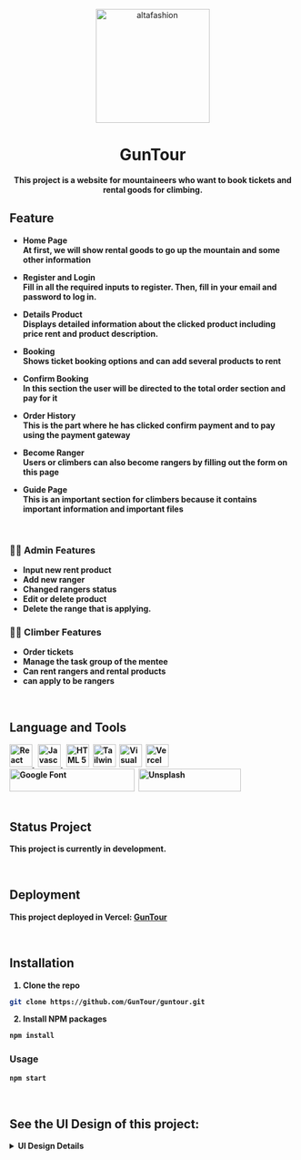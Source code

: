 <div align="center">
    <br>
        <img src="https://drive.google.com/uc?export=view&id=19Y3c2PUG9vg8bCsLh46otvuLjYw7CHJZ" alt="altafashion" width="200px"/>

# GunTour

<strong>This project is a website for mountaineers who want to book tickets and rental goods for climbing.<strong>

</div>

## Feature
- Home Page <br>
  At first, we will show rental goods to go up the mountain and some other information
  
- Register and Login <br>
  Fill in all the required inputs to register. Then, fill in your email and password to log in.

- Details Product <br>
  Displays detailed information about the clicked product including price rent and product description.

- Booking <br>
  Shows ticket booking options and can add several products to rent
  <br>
  
- Confirm Booking <br>
  In this section the user will be directed to the total order section and pay for it
  <br>
  
- Order History <br>
  This is the part where he has clicked confirm payment and to pay using the payment gateway
  <br>
  
- Become Ranger <br>
  Users or climbers can also become rangers by filling out the form on this page
  <br>

- Guide Page <br>
  This is an important section for climbers because it contains important information and important files
  <br>
    
<br>

### 👩‍💻 Admin Features

- Input new rent product
- Add new ranger
- Changed rangers status
- Edit or delete product
- Delete the range that is applying.

### 🧑‍🏫 Climber Features

- Order tickets
- Manage the task group of the mentee
- Can rent rangers and rental products
- can apply to be rangers

<br>

## Language and Tools
<div>
    <a href="https://reactjs.org/">
    <img src="https://drive.google.com/uc?export=view&id=1DMqkFq0deeshUptQYcT6gWuCRgCO1ecD" title="React JS" alt="React JS" width="40"/>
    </a>&nbsp;
    <a href="https://www.javascript.com/">
    <img src="https://drive.google.com/uc?export=view&id=1sYi_QrPDZEsF_1-5eQNRa84YFkcA_Qmi" title="Javascript" alt="Javascript" width="40"/>
    </a>&nbsp;
    <a href="https://www.w3schools.com/html/">
    <img src="https://drive.google.com/uc?export=view&id=1XPJKzToBlrQmMSff1NDoSCftzk0QQEJV" title="HTML 5" alt="HTML 5" width="40"/></a>&nbsp;
    <a href="https://tailwindcss.com/">
    <img src="https://drive.google.com/uc?export=view&id=1nMSZnnQmKXMfNfVpIWaTZlBDCqmSL_sx" title="Tailwind CSS" alt="Tailwind CSS" width="40"/></a>&nbsp;
    <a href="https://code.visualstudio.com/">
    <img src="https://drive.google.com/uc?export=view&id=1z9m4T_AYh_1O2qSCWdNn7-TmplDBgink" title="Visual Studio" alt="Visual Studio" width="40"/></a>&nbsp;
    <a href="https://vercel.com/">
    <img src="https://drive.google.com/uc?export=view&id=1i3h9awG8PtKshjU2Jsv1CBns4A32Pn8C" title="Vercel" alt="Vercel" width="40"/></a>&nbsp;
    <a href="https://fonts.google.com">
    <img src="https://drive.google.com/uc?export=view&id=1Mp9gYxSq4bB6jmy9-94aMzs2dATEWT_7" title="Google Fonts" alt="Google Font"  height="40"  width="220"/></a>&nbsp;
    <a href="https://www.unsplash.com/">
    <img src="https://drive.google.com/uc?export=view&id=1GbUbHrvIyTGyMj7jhW8pR4FmReQO6fhU" title="Pexels" alt="Unsplash"  height="40" width="180"/></a>&nbsp;
</div>

<br>

## Status Project
This project is currently in development.

<br>

## Deployment
This project deployed in Vercel: [GunTour](https://guntour.vercel.app)

<br>
    
## Installation
1. Clone the repo
```sh
git clone https://github.com/GunTour/guntour.git
```
2. Install NPM packages
```sh
npm install
```

### Usage

```sh
npm start
```

<br/>

## See the UI Design of this project:

<details><summary>UI Design Details</summary>

- Home Page
  <img src="https://drive.google.com/uc?export=view&id=1HovynnzOPfa9jlZLJydVeHICt6jZvYdy" alt="Home"/>

- Register Page
  <img src="https://drive.google.com/uc?export=view&id=1M2fAUZF5nGsDpBJggpfoMJqw8zmwpPTw" alt="Register"/>

- Login Page
  <img src="https://drive.google.com/uc?export=view&id=1uhBVtxUnS9_f7_KfskcCw1utRDUP-NUB" alt="Login"/>
  
- 404 Page
  <img src="https://drive.google.com/uc?export=view&id=1qxsI4ty_PoAhoaPOnwJZuqNM4g5ZN2Ua" alt="404"/>

- Detail Product Page
  <img src="https://drive.google.com/uc?export=view&id=1IRo_xSZoBF9RwQ5_bX-snNcmGFnvHYBP" alt="Detail Product"/>

- Booking Page
  <img src="https://drive.google.com/uc?export=view&id=1UZ_Yd7jtGb9_UYp0AdWUVkzfLeJiHg8D" alt="Booking"/>

- Confirm Booking Page
  <img src="https://drive.google.com/uc?export=view&id=1uAd23Wyr53_HeV7XxgPaEfgV678j6nsn" alt="Confirm Booking"/>

- Order History Page
  <img src="https://drive.google.com/uc?export=view&id=1di5ByDwGqnVTR8D9bfhNV1PzgSYB4xU3" alt="Order History"/>

- Become Ranger Page
  <img src="https://drive.google.com/uc?export=view&id=1HZwAOFu9lKCwKX0osP5V6uaL5ihEltpG" alt="Become Ranger"/>

- Guide Page
  <img src="https://drive.google.com/uc?export=view&id=14tpUowmUbECOk3ukODC-8NyIoeloKa-h" alt="Guide"/>

- About Page
  <img src="https://drive.google.com/uc?export=view&id=16CrY76Ipld0K5_u4ynHBIFfx4OlqjDLL" alt="Guide"/>

</details>